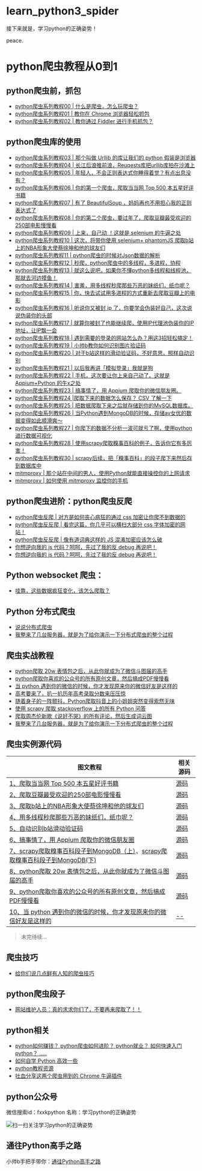 # learn_python3_spider
接下来就是，学习python的正确姿势！

peace.

# python爬虫教程从0到1

## python爬虫前，抓包

- [python爬虫系列教程00 | 什么是爬虫，怎么玩爬虫？](https://mp.weixin.qq.com/s/XJ4Jb5KU0Mf0PIeiSpdC7Q)
- [python爬虫系列教程01 | 教你在 Chrome 浏览器轻松抓包](https://mp.weixin.qq.com/s/aqOuCZKxpEW2_P2fkfWReg)
- [python爬虫系列教程02 | 教你通过 Fiddler 进行手机抓包？](https://mp.weixin.qq.com/s/NGOUtPIW8n1whOYwR-LQYA)

## python爬虫库的使用
- [python爬虫系列教程03 | 那个叫做 Urllib 的库让我们的 python 假装是浏览器](https://mp.weixin.qq.com/s/rJ8bt4HjYU36MrsDejHLZA)
- [python爬虫系列教程04 | 长江后浪推前浪，Reuqests库把urllib库拍在沙滩上](https://mp.weixin.qq.com/s/dYtF8ydJtqub0QkK1cGVjA)
- [python爬虫系列教程05 | 年轻人，不会正则表达式你睡得着觉？有点出息没有？](https://mp.weixin.qq.com/s/t4hXKK-pjA8rIVmJuiyQcw)
- [python爬虫系列教程06 | 你的第一个爬虫，爬取当当网 Top 500 本五星好评书籍](https://mp.weixin.qq.com/s/ET9HP2n3905PxBy4ZLmZNw)
- [python爬虫系列教程07 | 有了 BeautifulSoup ，妈妈再也不用担心我的正则表达式了](https://mp.weixin.qq.com/s/X8BT4sRp7_a4NHXa9ZSzCg)
- [python爬虫系列教程08 | 你的第二个爬虫，要过年了，爬取豆瓣最受欢迎的250部电影慢慢看](https://mp.weixin.qq.com/s/zzTRw4w6SFSeUDGlUCvXGw)
- [python爬虫系列教程09 | 上来，自己动 ！这就是 selenium 的牛逼之处](https://mp.weixin.qq.com/s/pNs5VBLadYQbe8RjsR4x1g)
- [python爬虫系列教程10 | 这次，将带你使用 selenium+ phantomJS 爬取b站上的NBA形象大使蔡徐坤和他的球友们](https://mp.weixin.qq.com/s/pGyFYpAoMtgGtD4uxBSCig)
- [python爬虫系列教程11 | python爬虫的时候对Json数据的解析](https://mp.weixin.qq.com/s/57W2axrqEB9hbIA9mgpP0g)
- [python爬虫系列教程12 | 秒爬，python爬虫中的多线程，多进程，协程](https://mp.weixin.qq.com/s/2kYWX8xOjdwifJZAkOlNjA)
- [python爬虫系列教程13 | 就这么说吧，如果你不懂python多线程和线程池，那就去河边摸鱼！](https://mp.weixin.qq.com/s/v8qlA1cOIhCwYmFgO6YrMg)
- [python爬虫系列教程14 | 害羞，用多线程秒爬那些万恶的妹纸们，纸巾呢？](https://vip.fxxkpython.com/?p=5293)
- [python爬虫系列教程15 | 你，快去试试用多进程的方式重新去爬取豆瓣上的电影](https://mp.weixin.qq.com/s/X15LNTgXMWV-I224NJ_U1A)
- [python爬虫系列教程16 | 听说你又被封 ip 了，你要学会伪装好自己，这次说说伪装你的头部](https://mp.weixin.qq.com/s?__biz=MzU2ODYzNTkwMg==&mid=2247484251&idx=1&sn=b10a5aedb633a051178fac8a1a800542&scene=19#wechat_redirect)
- [python爬虫系列教程17 | 就算你被封了也能继续爬，使用IP代理池伪装你的IP地址，让IP飘一会](https://mp.weixin.qq.com/s?__biz=MzU2ODYzNTkwMg==&mid=2247484261&idx=1&sn=2d839d004d592be3c98d1356d6710a69&scene=19#wechat_redirect)
- [python爬虫系列教程18 | 遇到需要的登录的网站怎么办？用这3招轻松搞定！](https://mp.weixin.qq.com/s?__biz=MzU2ODYzNTkwMg==&mid=2247484267&idx=1&sn=53486a7f41d9f57d14b10b7a21bfbb1e&scene=19#wechat_redirect)
- [python爬虫系列教程19 | 小帅b教你如何识别图片验证码](https://mp.weixin.qq.com/s?__biz=MzU2ODYzNTkwMg==&mid=2247484292&idx=1&sn=1d948f56e57a6586f11aabc0f0f6b3af&scene=19#wechat_redirect)
- [python爬虫系列教程20 | 对于b站这样的滑动验证码，不好意思，照样自动识别](https://mp.weixin.qq.com/s?__biz=MzU2ODYzNTkwMg==&mid=2247484321&idx=1&sn=4bc73324acfacda7d3bc82120b19d11a&scene=19#wechat_redirect)
- [python爬虫系列教程21 | 以后我再讲「模拟登录」我就是狗](https://mp.weixin.qq.com/s?__biz=MzU2ODYzNTkwMg==&mid=2247484326&idx=1&sn=05fe9e83b0ffc4b401a45f5a272bee0b&scene=19#wechat_redirect)
- [python爬虫系列教程22 | 手机，这次要让你上来自己动了。这就是 Appium+Python 的牛x之处](https://mp.weixin.qq.com/s?__biz=MzU2ODYzNTkwMg==&mid=2247484358&idx=1&sn=23e920d7a8d43dafd7607c8d30eeb946&scene=19#wechat_redirect)
- [python爬虫系列教程23 | 搞事情了，用 Appium 爬取你的微信朋友圈。](https://mp.weixin.qq.com/s?__biz=MzU2ODYzNTkwMg==&mid=2247484386&idx=1&sn=7f0545f27f095f20d69deedfa9f606a1&scene=19#wechat_redirect)
- [python爬虫系列教程24 |爬取下来的数据怎么保存？ CSV 了解一下](https://mp.weixin.qq.com/s?__biz=MzU2ODYzNTkwMg==&mid=2247484441&idx=1&sn=f814247c9307e4ed4bb58cdff279d410&scene=19#wechat_redirect)
- [python爬虫系列教程25 | 把数据爬取下来之后就存储到你的MySQL数据库。](https://mp.weixin.qq.com/s?__biz=MzU2ODYzNTkwMg==&mid=2247484510&idx=1&sn=316cec6eab70fcd8005cc580a66e02aa&scene=19#wechat_redirect)
- [python爬虫系列教程26 | 当Python遇到MongoDB的时候，存储av女优的数据变得如此顺滑爽～](https://mp.weixin.qq.com/s?__biz=MzU2ODYzNTkwMg==&mid=2247484520&idx=1&sn=5e2adaa2accb7fd9af35cbe7ceef945e&scene=19#wechat_redirect)
- [python爬虫系列教程27 | 你爬下的数据不分析一波可就亏了啊，使用python进行数据可视化](https://mp.weixin.qq.com/s?__biz=MzU2ODYzNTkwMg==&mid=2247484538&idx=1&sn=d9b614201c96ad283bbad8a867d42082&scene=19#wechat_redirect)
- [python爬虫系列教程28 | 使用scrapy爬取糗事百科的例子，告诉你它有多厉害！](https://mp.weixin.qq.com/s?__biz=MzU2ODYzNTkwMg==&mid=2247484571&idx=1&sn=e9b1b3cf6e5401ce5bfa0dd3d29f9305&scene=19#wechat_redirect)
- [python爬虫系列教程30 | scrapy后续，把「糗事百科」的段子爬下来然后存到数据库中](https://fxxkpython.com/python3-web-fxxkpython-spider-tutorial-30.html)
- [mitmproxy | 那个站在中间的男人，使用Python就能直接操控你的上网请求](https://mp.weixin.qq.com/s?__biz=MzU2ODYzNTkwMg==&mid=2247485104&idx=1&sn=5ee4a04e6ce2854e5507cd320517fd0d&chksm=fc8bbe21cbfc373738d926e0ca3250f44079449a85c1fe88f307805e28a3cc4ada07d9e322bb&token=2085568099&lang=zh_CN#rd)
- [mitmproxy | 如何使用 mitmproxy 监控你的手机](https://mp.weixin.qq.com/s?__biz=MzU2ODYzNTkwMg==&mid=2247485117&idx=1&sn=3819b0d55ec071164b7cabe2477ddc13&scene=19#wechat_redirect)


## python爬虫进阶：python爬虫反爬

- [python爬虫反爬 | 对方是如何丧心病狂的通过 css 加密让你爬不到数据的](http://mp.weixin.qq.com/s?__biz=MzU2ODYzNTkwMg==&amp;mid=2247484810&amp;idx=1&amp;sn=ed3297773c1eeb741bdabfb31c3ea00e&amp;chksm=fc8bbd1bcbfc340d6ae0166e035dd8c8e106afae8adc5fc32162a17b68916b69383b0ab67265&amp;scene=27#wechat_redirect) 
- [python爬虫反反爬 | 看完这篇，你几乎可以横扫大部分 css 字体加密的网站！](http://mp.weixin.qq.com/s?__biz=MzU2ODYzNTkwMg==&amp;mid=2247484921&amp;idx=1&amp;sn=72a707c5bc67eede144947829cab4dc6&amp;chksm=fc8bbd68cbfc347eca6727ff90f85ef58a4fdd7c2f75a962aee3ccd5e9c4266dbe5f4e6e2262&amp;scene=27#wechat_redirect) 
- [python爬虫反反爬 | 像有道词典这样的 JS 混淆加密应该怎么破](http://mp.weixin.qq.com/s?__biz=MzU2ODYzNTkwMg==&amp;mid=2247484997&amp;idx=1&amp;sn=b304304aacb3cba31f5f7a6c6bb1ba69&amp;chksm=fc8bbed4cbfc37c29db631c187295757c164ae75ff3e0381dbbf685a9f3d1410098e5b751e33&amp;scene=27#wechat_redirect) 
- [你想逆向我的 js 代码？呵呵，先过了我的反 debug 再说吧！](https://mp.weixin.qq.com/s?__biz=MzU2ODYzNTkwMg==&mid=2247485338&idx=1&sn=5b4d6ed34a27ed5e81a3e5d8ccf8bee9&scene=19&token=464856977&lang=zh_CN#wechat_redirect)
- [你想逆向我的 js 代码？呵呵，先过了我的反 debug 再说吧！](https://mp.weixin.qq.com/s?__biz=MzU2ODYzNTkwMg==&mid=2247485338&idx=1&sn=5b4d6ed34a27ed5e81a3e5d8ccf8bee9&scene=19&token=464856977&lang=zh_CN#wechat_redirect)

## Python websocket 爬虫：
- [哇靠，这些数据疯狂变化，该怎么爬取？](https://mp.weixin.qq.com/s?__biz=MzU2ODYzNTkwMg==&mid=2247485466&idx=1&sn=1e4db96f3ca1d3a263dd7e075cbd7600&scene=19&token=464856977&lang=zh_CN#wechat_redirect)

## Python 分布式爬虫
- [说说分布式爬虫](https://mp.weixin.qq.com/s?__biz=MzU2ODYzNTkwMg==&mid=2247485718&idx=1&sn=2d42d1c7408b14781ef4c1e97fbac8f6&scene=19&token=464856977&lang=zh_CN#wechat_redirect)
- [我整来了几台服务器，就是为了给你演示一下分布式爬虫的整个过程](https://mp.weixin.qq.com/s?__biz=MzU2ODYzNTkwMg==&mid=2247485863&idx=1&sn=34f9fb196c77dffdcce4a610b622270d&scene=19&token=464856977&lang=zh_CN#wechat_redirect)

## 爬虫实战教程
- [python爬取 20w 表情包之后，从此你就成为了微信斗图届的高手](https://fxxkpython.com/python-pa-qu-biao-qing-bao.html)
- [python爬取你喜欢的公众号的所有原创文章，然后搞成PDF慢慢看](http://mp.weixin.qq.com/s?__biz=MzU2ODYzNTkwMg==&amp;mid=2247484657&amp;idx=1&amp;sn=998bfcce6cd22b7fedff29e68a46fe3f&amp;chksm=fc8bbc60cbfc3576f117d3566fbea8a042ee573d840bbe6a3d4ec9bffef815c691b7f9a59711&amp;scene=27#wechat_redirect) 
- [当 python 遇到你的微信的时候，你才发现原来你的微信好友是这样的](http://mp.weixin.qq.com/s?__biz=MzU2ODYzNTkwMg==&amp;mid=2247484710&amp;idx=1&amp;sn=cf17f2e87405ebffb20edd0ca0a7315b&amp;chksm=fc8bbdb7cbfc34a1389e17d4485b677d5ada497a404dc8f14107914e50382c640e7bd3cb93a4&amp;scene=27#wechat_redirect) 
- [高考要来了，扒一扒历年高考录取分数来压压惊](http://mp.weixin.qq.com/s?__biz=MzU2ODYzNTkwMg==&amp;mid=2247484745&amp;idx=1&amp;sn=24362e73605d30e06ebe05d1fe7225f2&amp;chksm=fc8bbdd8cbfc34ce100b9461f46c8a1c0008172f101b34b38e146f56323bc40bbd373a127ee8&amp;scene=27#wechat_redirect) 
- [随着身子的一阵颤抖，Python爬取抖音上的小姐姐突然变得索然无味](https://mp.weixin.qq.com/s?__biz=MzU2ODYzNTkwMg==&mid=2247485150&idx=1&sn=b813993925a1031d4e85eb8841ccdb37&scene=19#wechat_redirect)
- [使用 scrapy 爬取 stackoverflow 上的所有 Python 问答](https://mp.weixin.qq.com/s?__biz=MzU2ODYzNTkwMg==&mid=2247485754&idx=1&sn=3e52aa0ac13f3a23c6dee2b75424f0f5&scene=19&token=464856977&lang=zh_CN#wechat_redirect)
- [爬取周杰伦新歌《说好不哭》的所有评论，然后生成词云图](https://mp.weixin.qq.com/s?__biz=MzU2ODYzNTkwMg==&mid=2247485571&idx=1&sn=094517114b22a4684988008aecab2639&scene=19&token=464856977&lang=zh_CN#wechat_redirect)
- [我整来了几台服务器，就是为了给你演示一下分布式爬虫的整个过程](https://mp.weixin.qq.com/s?__biz=MzU2ODYzNTkwMg==&mid=2247485863&idx=1&sn=34f9fb196c77dffdcce4a610b622270d&scene=19&token=464856977&lang=zh_CN#wechat_redirect)


## 爬虫实例源代码

图文教程 | 相关源码
---- | ---
[1、爬取当当网 Top 500 本五星好评书籍](https://mp.weixin.qq.com/s?__biz=MzU2ODYzNTkwMg==&mid=2247484142&idx=1&sn=d4893c734e44a16db871f7904910bdcb&scene=19#wechat_redirect) | [源码](https://github.com/wistbean/learn_python3_spider/blob/master/dangdang_top_500.py)
[2、爬取豆瓣最受欢迎的250部电影慢慢看](https://mp.weixin.qq.com/s?__biz=MzU2ODYzNTkwMg==&mid=2247484156&idx=1&sn=dc732b380d162f39ff63d55cac5a0dd6&scene=19#wechat_redirect) | [源码](https://github.com/wistbean/learn_python3_spider/blob/master/douban_top_250_books.py)   
[3、爬取b站上的NBA形象大使蔡徐坤和他的球友们](https://mp.weixin.qq.com/s?__biz=MzU2ODYzNTkwMg==&mid=2247484182&idx=1&sn=1b1c0058e402a9dc559d16ab37a30e98&scene=19#wechat_redirect) | [源码](https://github.com/wistbean/learn_python3_spider/blob/master/ikun_basketball.py)
[4、用多线程秒爬那些万恶的妹纸们，纸巾呢？](https://mp.weixin.qq.com/s?__biz=MzU2ODYzNTkwMg==&mid=2247484225&idx=1&sn=077fba66aaa1d806193403ce51e75279&scene=19#wechat_redirect) | [源码](https://github.com/wistbean/learn_python3_spider/blob/master/meizitu.py)
[5、自动识别b站滑动验证码](https://mp.weixin.qq.com/s?__biz=MzU2ODYzNTkwMg==&mid=2247484321&idx=1&sn=4bc73324acfacda7d3bc82120b19d11a&scene=19#wechat_redirect) | [源码](https://github.com/wistbean/learn_python3_spider/blob/master/fuck_bilibili_captcha.py)
[6、搞事情了，用 Appium 爬取你的微信朋友圈](https://mp.weixin.qq.com/s?__biz=MzU2ODYzNTkwMg==&mid=2247484386&idx=1&sn=7f0545f27f095f20d69deedfa9f606a1&scene=19#wechat_redirect) | [源码](https://github.com/wistbean/learn_python3_spider/blob/master/wechat_moment.py)
[7、scrapy爬取糗事百科段子到MongoDB（上）](https://fxxkpython.com/python3-web-fxxkpython-spider-tutorial-29.html)、[scrapy爬取糗事百科段子到MongoDB(下)](https://fxxkpython.com/python3-web-fxxkpython-spider-tutorial-30.html) | [源码](https://github.com/wistbean/learn_python3_spider/tree/master/qiushibaike) 
[8、python爬取 20w 表情包之后，从此你就成为了微信斗图届的高手](https://fxxkpython.com/python-pa-qu-biao-qing-bao.html) | [源码](https://github.com/wistbean/learn_python3_spider/tree/master/biaoqingbao)
[9、python爬取你喜欢的公众号的所有原创文章，然后搞成PDF慢慢看](https://mp.weixin.qq.com/s?__biz=MzU2ODYzNTkwMg==&mid=2247484657&idx=1&sn=998bfcce6cd22b7fedff29e68a46fe3f&scene=19&token=464856977&lang=zh_CN#wechat_redirect) | [源码](https://github.com/wistbean/learn_python3_spider/blob/master/wechat_public_account.py)
[10、当 python 遇到你的微信的时候，你才发现原来你的微信好友是这样的](https://mp.weixin.qq.com/s?__biz=MzU2ODYzNTkwMg==&mid=2247484710&idx=1&sn=cf17f2e87405ebffb20edd0ca0a7315b&scene=19&token=464856977&lang=zh_CN#wechat_redirect) | [--](https://wistbean.github.io)
> 未完待续...

## 爬虫技巧
- [给你们说几点鲜有人知的爬虫技巧](https://mp.weixin.qq.com/s?__biz=MzU2ODYzNTkwMg==&mid=2247485129&idx=1&sn=56a9aecafa73162c639a873b5bbdf534&chksm=fc8bbe58cbfc374e5c033a37a82b94e8391855d85f1db26975579ddb3cf0882f1157e37f224c&token=2111372640&lang=zh_CN#rd)

## python爬虫段子

- [网站维护人员：真的求求你们了，不要再来爬取了！！](https://mp.weixin.qq.com/s/3IyGi0F6xnD_uMKpez5AaA)

## python相关
- [python如何赚钱？ python爬虫如何进阶？ python就业？ 如何快速入门python？ .....](http://mp.weixin.qq.com/s?__biz=MzU2ODYzNTkwMg==&amp;mid=2247484770&amp;idx=1&amp;sn=16427865c7b2785594acfbcf4505e26f&amp;chksm=fc8bbdf3cbfc34e5856dd36dd825f9b89b05a4ab3def08dac48b760771e4ee0454fdf9ddee72&amp;scene=27#wechat_redirect) 
- [ 如何自学 Python 高效一些](http://mp.weixin.qq.com/s?__biz=MzU2ODYzNTkwMg==&amp;mid=2247484608&amp;idx=1&amp;sn=0ebde7cbfea6e42e9e8e316bbec35b2b&amp;chksm=fc8bbc51cbfc35475daa15a026c44727bc7954bd722b24870eab567ef937a8f175369c546962&amp;scene=27#wechat_redirect) 
- [python教程资源](https://wistbean.github.io/categories/python/)
- [吐血分享这两个爬虫用到的 Chrome 牛逼插件](http://mp.weixin.qq.com/s?__biz=MzU2ODYzNTkwMg==&amp;mid=2247484859&amp;idx=1&amp;sn=b5f91ab1dc027d06e34dea1b37091b34&amp;chksm=fc8bbd2acbfc343ce3123fb3e3aec1fa1e34c96b15e998a34e01a75f4ca90b0089e1692f5a31&amp;scene=27#wechat_redirect) 
## python公众号

微信搜索id：fxxkpython
名称：学习python的正确姿势

![扫一扫关注学习python的正确姿势](https://pic1.zhimg.com/80/v2-8733460ed14d159a62d511a641742ef0_hd.jpg)

## 通往Python高手之路
小帅b手把手带你：[通往Python高手之路](http://vip.fxxkpython.com/?page_id=18)
